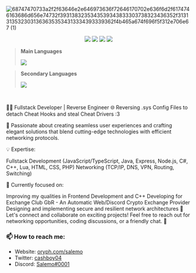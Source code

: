 ![68747470733a2f2f63646e2e646973636f72646170702e636f6d2f6174746163686d656e74732f3931383235343539343833303738323436352f313131353230313636353534313334393339362f4b465a674f696f5f312e706e67 (1)](https://github.com/salemo5m/salemo5m/assets/132095992/a260594e-dffe-44d5-aa04-2980f5051692)



<p align="center">
  <img src="https://img.shields.io/badge/last%20major%20release-april.%202023-important" />
  <img src="https://img.shields.io/badge/@%20-%20%20%20discord.gg/mediodev-informational" />
  <img src="https://img.shields.io/badge/vulnerabilities-low-none" />
  <img src="https://img.shields.io/badge/code%20quality-A%20for%20effort-success" />
</p>

> **Main Languages**
> 
> <a href="https://skillicons.dev">
>    <img src="https://skillicons.dev/icons?i=cs,cpp,css,express,html,js,nodejs,lua,php" />
>  </a>

> **Secondary Languages**
>
> <a href="https://skillicons.dev">
>    <img src="https://skillicons.dev/icons?i=git,figma,ps,java" />
>  </a>


</br>

👨‍💻 Fullstack Developer | Reverse Engineer
🌐 Reversing .sys Config Files to detach Cheat Hooks and steal Cheat Drivers :3

🚀 Passionate about creating seamless user experiences and crafting elegant solutions that blend cutting-edge technologies with efficient networking protocols.

💡 Expertise:

Fullstack Development (JavaScript/TypeScript, Java, Express, Node.js, C#, C++, Lua, HTML, CSS, PHP)
Networking (TCP/IP, DNS, VPN, Routing, Switching)

🎯 Currently focused on:

Improving my qualities in Frontend Development and C++
Developing for Exchange Club GbR - An Automatic Web/Discord Crypto Exchange Provider
Designing and implementing secure and resilient network architectures
🌟 Let's connect and collaborate on exciting projects! Feel free to reach out for networking opportunities, coding discussions, or a friendly chat. 🤝

### 📫 How to reach me:

- Website: [oryph.com/salemo](https://oryph.com/salemo)
- Twitter: [cashboy04](https://twitter.com/cashboy04)
- Discord: [Salemo#0001](https://discord.gg/mediodev)
